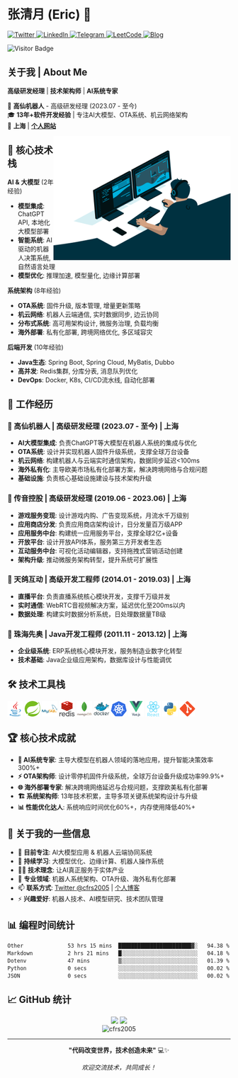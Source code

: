 
# 张清月 (Eric) 👋

<div align="left">
  <a href="https://twitter.com/cfrs2005">
    <img alt="Twitter" width="22px" src="https://cdn.jsdelivr.net/npm/simple-icons@v3/icons/twitter.svg" />
  </a>
  <a href="https://www.linkedin.com/in/cfrs2005/">
    <img alt="LinkedIn" width="22px" src="https://cdn.jsdelivr.net/npm/simple-icons@v3/icons/linkedin.svg" />
  </a>
  <a href="https://t.me/cfrs2005">
    <img alt="Telegram" width="22px" src="https://cdn.jsdelivr.net/npm/simple-icons@v3/icons/telegram.svg" />
  </a>
  <a href="https://leetcode-cn.com/u/an-jing-64/">
    <img alt="LeetCode" width="22px" src="https://cdn.jsdelivr.net/npm/simple-icons@v3/icons/leetcode.svg" />
  </a>
  <a href="http://www.80aj.com/">
    <img alt="Blog" width="22px" src="https://cdn.jsdelivr.net/npm/simple-icons@v3/icons/rss.svg" />
  </a>
</div>

![Visitor Badge](https://visitor-badge.glitch.me/badge?page_id=cfrs2005.cfrs2005)

## 关于我 | About Me

**高级研发经理** | **技术架构师** | **AI系统专家**

🏢 **高仙机器人** - 高级研发经理 (2023.07 - 至今)  
🎓 **13年+软件开发经验** | 专注AI大模型、OTA系统、机云网络架构  
📍 **上海** | **[个人网站](http://www.80aj.com/)**

<img align="right" alt="Coding GIF" src="code.gif" width="400" height="280" />

## 🚀 核心技术栈

**AI & 大模型** (2年经验)
- **模型集成**: ChatGPT API, 本地化大模型部署
- **智能系统**: AI驱动的机器人决策系统, 自然语言处理
- **模型优化**: 推理加速, 模型量化, 边缘计算部署

**系统架构** (8年经验)
- **OTA系统**: 固件升级, 版本管理, 增量更新策略
- **机云网络**: 机器人云端通信, 实时数据同步, 边云协同
- **分布式系统**: 高可用架构设计, 微服务治理, 负载均衡
- **海外部署**: 私有化部署, 跨境网络优化, 多区域容灾

**后端开发** (10年经验)
- **Java生态**: Spring Boot, Spring Cloud, MyBatis, Dubbo
- **高并发**: Redis集群, 分库分表, 消息队列优化
- **DevOps**: Docker, K8s, CI/CD流水线, 自动化部署

## 💼 工作经历

### 🤖 高仙机器人 | 高级研发经理 (2023.07 - 至今) | 上海
- **AI大模型集成**: 负责ChatGPT等大模型在机器人系统的集成与优化
- **OTA系统**: 设计并实现机器人固件升级系统，支撑全球万台设备
- **机云网络**: 构建机器人与云端实时通信架构，数据同步延迟<100ms
- **海外私有化**: 主导欧美市场私有化部署方案，解决跨境网络与合规问题
- **基础设施**: 负责核心基础设施建设与技术架构升级

### 🏢 传音控股 | 高级研发经理 (2019.06 - 2023.06) | 上海
- **游戏服务变现**: 设计游戏内购、广告变现系统，月流水千万级别
- **应用商店分发**: 负责应用商店架构设计，日分发量百万级APP
- **应用服务中台**: 构建统一应用服务平台，支撑全球2亿+设备
- **开放平台**: 设计开放API体系，服务第三方开发者生态
- **互动服务中台**: 可视化活动编辑器，支持拖拽式营销活动创建
- **架构升级**: 推动微服务架构转型，提升系统可扩展性

### 🏢 天鸽互动 | 高级开发工程师 (2014.01 - 2019.03) | 上海
- **直播平台**: 负责直播系统核心模块开发，支撑千万级并发
- **实时通信**: WebRTC音视频解决方案，延迟优化至200ms以内
- **数据处理**: 构建实时数据分析系统，日处理数据量TB级

### 🏢 珠海先奥 | Java开发工程师 (2011.11 - 2013.12) | 上海
- **企业级系统**: ERP系统核心模块开发，服务制造业数字化转型
- **技术基础**: Java企业级应用架构，数据库设计与性能调优

## 🛠️ 技术工具栈

<p align="left">
<img src="https://raw.githubusercontent.com/devicons/devicon/master/icons/java/java-original.svg" alt="java" width="35" height="35"/>
<img src="https://raw.githubusercontent.com/devicons/devicon/master/icons/spring/spring-original.svg" alt="spring" width="35" height="35"/>
<img src="https://raw.githubusercontent.com/devicons/devicon/master/icons/mysql/mysql-original-wordmark.svg" alt="mysql" width="35" height="35"/>
<img src="https://raw.githubusercontent.com/devicons/devicon/master/icons/redis/redis-original-wordmark.svg" alt="redis" width="35" height="35"/>
<img src="https://raw.githubusercontent.com/devicons/devicon/master/icons/mongodb/mongodb-original-wordmark.svg" alt="mongodb" width="35" height="35"/>
<img src="https://raw.githubusercontent.com/devicons/devicon/master/icons/docker/docker-original-wordmark.svg" alt="docker" width="35" height="35"/>
<img src="https://raw.githubusercontent.com/devicons/devicon/master/icons/kubernetes/kubernetes-plain.svg" alt="kubernetes" width="35" height="35"/>
<img src="https://raw.githubusercontent.com/devicons/devicon/master/icons/vuejs/vuejs-original-wordmark.svg" alt="vuejs" width="35" height="35"/>
<img src="https://raw.githubusercontent.com/devicons/devicon/master/icons/react/react-original-wordmark.svg" alt="react" width="35" height="35"/>
<img src="https://raw.githubusercontent.com/devicons/devicon/master/icons/python/python-original.svg" alt="python" width="35" height="35"/>
<img src="https://raw.githubusercontent.com/devicons/devicon/master/icons/git/git-original.svg" alt="git" width="35" height="35"/>
</p>

## 🏆 核心技术成就

- **🤖 AI系统专家**: 主导大模型在机器人领域的落地应用，提升智能决策效率300%+
- **⚡ OTA架构师**: 设计零停机固件升级系统，全球万台设备升级成功率99.9%+  
- **🌐 海外部署专家**: 解决跨境网络延迟与合规问题，支撑欧美私有化部署
- **🏗️ 系统架构师**: 13年技术积累，主导多项关键系统架构设计与升级
- **📊 性能优化达人**: 系统响应时间优化60%+，内存使用降低40%+

## 💬 关于我的一些信息

- 🔭 **目前专注**: AI大模型应用 & 机器人云端协同系统
- 🌱 **持续学习**: 大模型优化、边缘计算、机器人操作系统
- 👨‍💻 **技术理念**: 让AI真正服务于实体产业
- 🤖 **专业领域**: 机器人系统架构、OTA升级、海外私有化部署
- 📫 **联系方式**: [Twitter @cfrs2005](https://twitter.com/cfrs2005) | [个人博客](http://www.80aj.com/)
- ⚡ **兴趣爱好**: 机器人技术、AI模型研究、技术团队管理

## 📊 编程时间统计

<!--START_SECTION:waka-->

```txt
Other              53 hrs 15 mins  ███████████████████████▓░   94.38 %
Markdown           2 hrs 21 mins   █░░░░░░░░░░░░░░░░░░░░░░░░   04.18 %
Dotenv             47 mins         ▒░░░░░░░░░░░░░░░░░░░░░░░░   01.39 %
Python             0 secs          ░░░░░░░░░░░░░░░░░░░░░░░░░   00.02 %
JSON               0 secs          ░░░░░░░░░░░░░░░░░░░░░░░░░   00.02 %
```

<!--END_SECTION:waka-->

## 📈 GitHub 统计

<div align="center">
  <img height="180em" src="https://github-readme-stats.vercel.app/api?username=cfrs2005&show_icons=true&theme=dracula&include_all_commits=true&count_private=true"/>
  <img height="180em" src="https://github-readme-stats.vercel.app/api/top-langs/?username=cfrs2005&layout=compact&langs_count=8&theme=dracula"/>
</div>

<div align="center">
  <img src="https://github-readme-streak-stats.herokuapp.com/?user=cfrs2005&theme=dracula" alt="cfrs2005" />
</div>

---

<div align="center">
  
**"代码改变世界，技术创造未来"** 💻✨

*欢迎交流技术，共同成长！*
  
</div>


